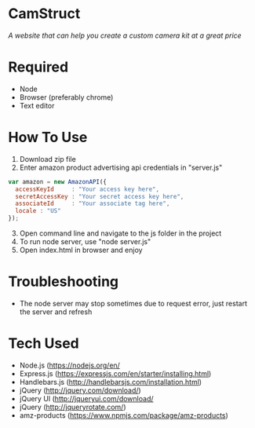 # CamStruct
*A website that can help you create a custom camera kit at a great price*

# Required
* Node
* Browser (preferably chrome) 
* Text editor

# How To Use 
1. Download zip file 
2. Enter amazon product advertising api credentials in "server.js"
```javascript
var amazon = new AmazonAPI({
  accessKeyId     : "Your access key here", 
  secretAccessKey : "Your secret access key here", 
  associateId     : "Your associate tag here",
  locale : "US"
});
```
3. Open command line and navigate to the js folder in the project
4. To run node server, use "node server.js"
5. Open index.html in browser and enjoy

# Troubleshooting
* The node server may stop sometimes due to request error, just restart the server and refresh

# Tech Used
* Node.js (https://nodejs.org/en/
* Express.js (https://expressjs.com/en/starter/installing.html)
* Handlebars.js (http://handlebarsjs.com/installation.html)
* jQuery (http://jquery.com/download/)
* jQuery UI (http://jqueryui.com/download/
* jQuery (http://jqueryrotate.com/)
* amz-products (https://www.npmjs.com/package/amz-products)
